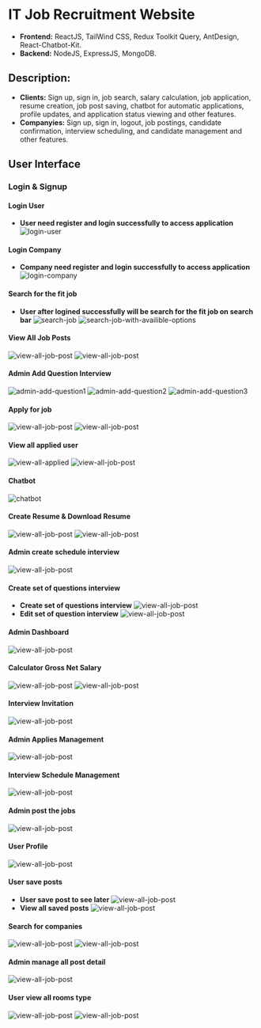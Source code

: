 # IT Job Recruitment Website

- **Frontend:** ReactJS, TailWind CSS, Redux Toolkit Query, AntDesign, React-Chatbot-Kit.
- **Backend:** NodeJS, ExpressJS, MongoDB.

## Description:

- **Clients:** Sign up, sign in, job search, salary calculation, job application, resume creation, job post saving, chatbot for automatic applications, profile updates, and application status viewing and other features.
- **Companyies:** Sign up, sign in, logout, job postings, candidate confirmation, interview scheduling, and candidate management and other features.

## User Interface
### Login & Signup
#### Login User

- **User need register and login successfully to access application**
  ![login-user](./assets/Screenshot%202024-07-10%20102944.png)

#### Login Company

- **Company need register and login successfully to access application**
  ![login-company](/assets/Screenshot%202024-07-10%20102944.png)

#### Search for the fit job

- **User after logined successfully will be search for the fit job on search bar**
  ![search-job](./assets/search_bar.png)
  ![search-job-with-availible-options](./assets/search_s.png)

#### View All Job Posts
![view-all-job-post](./assets/view_all_posts.png)
![view-all-job-post](./assets/view_post_detail.png)

#### Admin Add Question Interview
![admin-add-question1](./assets/add_question_interview_1_admin.png)
![admin-add-question2](./assets/add_question_interview_2_admin.png)
![admin-add-question3](./assets/add_question_interview_3_admin.png)

#### Apply for job
![view-all-job-post](./assets/apply_continue_job.png)
![view-all-job-post](./assets/apply_job.png)

#### View all applied user
![view-all-applied](./assets/view_all_applyed.png)
![view-all-job-post](./assets/view_all_appyed_detail.png)

#### Chatbot
![chatbot](./assets/chatbot.png)

#### Create Resume & Download Resume
![view-all-job-post](./assets/create_resume.png)
![view-all-job-post](./assets/print_resume.png)

#### Admin create schedule interview
![view-all-job-post](./assets/create_schedule_interview_admin.png)

#### Create set of questions interview
- **Create set of questions interview**
![view-all-job-post](./assets/create_set_of_questions_interview.png)
- **Edit set of question interview**
![view-all-job-post](./assets/edit_interview.png)

#### Admin Dashboard
![view-all-job-post](./assets/dashboard.png)

#### Calculator Gross Net Salary
![view-all-job-post](./assets/gross-net.png)
![view-all-job-post](./assets/view_table_gross-net_detail.png)

#### Interview Invitation
![view-all-job-post](./assets/invitation_interview.png)

#### Admin Applies Management
![view-all-job-post](./assets/manage_applyed_admin.png)

#### Interview Schedule Management
![view-all-job-post](./assets/manage_schedule_interview_admin.png)

#### Admin post the jobs 
![view-all-job-post](./assets/post_job.png)

#### User Profile
![view-all-job-post](./assets/profolio.png)

#### User save posts
- **User save post to see later**
![view-all-job-post](./assets/save_post.png)
- **View all saved posts**
![view-all-job-post](./assets/view_all_posts_save.png)

#### Search for companies
![view-all-job-post](./assets/search_companies.png)
![view-all-job-post](./assets/view_company_detail.png)

#### Admin manage all post detail
![view-all-job-post](./assets/view_all_post_detail_admin.png)

#### User view all rooms type
![view-all-job-post](./assets/view_all_rooms_type.png)
![view-all-job-post](./assets/view_all_posts_in_rooms_type.png)

